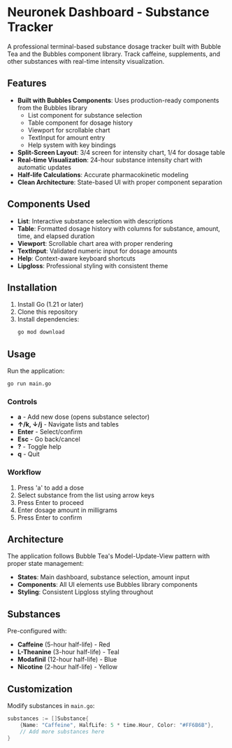 # Neuronek Dashboard - Substance Tracker

A professional terminal-based substance dosage tracker built with Bubble Tea and the Bubbles component library. Track caffeine, supplements, and other substances with real-time intensity visualization.

## Features

- **Built with Bubbles Components**: Uses production-ready components from the Bubbles library
  - List component for substance selection
  - Table component for dosage history
  - Viewport for scrollable chart
  - TextInput for amount entry
  - Help system with key bindings
- **Split-Screen Layout**: 3/4 screen for intensity chart, 1/4 for dosage table
- **Real-time Visualization**: 24-hour substance intensity chart with automatic updates
- **Half-life Calculations**: Accurate pharmacokinetic modeling
- **Clean Architecture**: State-based UI with proper component separation

## Components Used

- **List**: Interactive substance selection with descriptions
- **Table**: Formatted dosage history with columns for substance, amount, time, and elapsed duration
- **Viewport**: Scrollable chart area with proper rendering
- **TextInput**: Validated numeric input for dosage amounts
- **Help**: Context-aware keyboard shortcuts
- **Lipgloss**: Professional styling with consistent theme

## Installation

1. Install Go (1.21 or later)
2. Clone this repository
3. Install dependencies:
   ```bash
   go mod download
   ```

## Usage

Run the application:
```bash
go run main.go
```

### Controls

- **a** - Add new dose (opens substance selector)
- **↑/k, ↓/j** - Navigate lists and tables
- **Enter** - Select/confirm
- **Esc** - Go back/cancel
- **?** - Toggle help
- **q** - Quit

### Workflow

1. Press 'a' to add a dose
2. Select substance from the list using arrow keys
3. Press Enter to proceed
4. Enter dosage amount in milligrams
5. Press Enter to confirm

## Architecture

The application follows Bubble Tea's Model-Update-View pattern with proper state management:

- **States**: Main dashboard, substance selection, amount input
- **Components**: All UI elements use Bubbles library components
- **Styling**: Consistent Lipgloss styling throughout

## Substances

Pre-configured with:
- **Caffeine** (5-hour half-life) - Red
- **L-Theanine** (3-hour half-life) - Teal
- **Modafinil** (12-hour half-life) - Blue
- **Nicotine** (2-hour half-life) - Yellow

## Customization

Modify substances in `main.go`:
```go
substances := []Substance{
    {Name: "Caffeine", HalfLife: 5 * time.Hour, Color: "#FF6B6B"},
    // Add more substances here
}
```